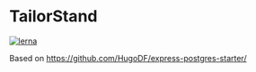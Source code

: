 # TailorStand
[![lerna](https://img.shields.io/badge/maintained%20with-lerna-cc00ff.svg)](https://lerna.js.org/)

Based on https://github.com/HugoDF/express-postgres-starter/